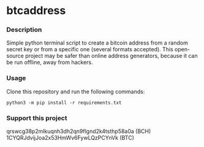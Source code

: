 # btcaddress
### Description
Simple python terminal script to create a bitcoin address from a random secret key or from a specific one (several formats accepted). This open-source project may be safer than online address generators, because it can be run offline, away from hackers.

### Usage
Clone this repository and run the following commands:
```
python3 -m pip install -r requirements.txt
```

### Support this project
qrswcg38p2mlkuqnh3dh2qn9flgnd2k4tsthp58a0a (BCH)
1CYQRJdvijJoa2x53HmWv6FywLQzPCYnVk (BTC)
